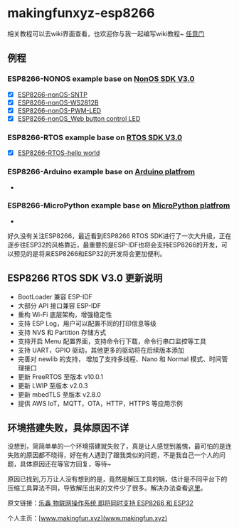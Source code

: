 # makingfunxyz-esp8266

相关教程可以去wiki界面查看，也欢迎你与我一起编写wiki教程~ [任意门](https://github.com/imliubo/makingfunxyz-esp8266/wiki)

## 例程

### ESP8266-NONOS example base on [NonOS SDK V3.0](https://github.com/espressif/ESP8266_NONOS_SDK/tree/release/v3.0.0)

- [x] [ESP8266-nonOS-SNTP](https://github.com/imliubo/makingfunxyz-esp8266/tree/master/makingfunxyz-esp8266-NONOS/1.SNTP)
- [x] [ESP8266-nonOS-WS2812B](https://github.com/imliubo/makingfunxyz-esp8266/tree/master/makingfunxyz-esp8266-NONOS/2.WS2812B)
- [x] [ESP8266-nonOS-PWM-LED](https://github.com/imliubo/makingfunxyz-esp8266/tree/master/makingfunxyz-esp8266-NONOS/3.BreathingLightPWM)
- [x] [ESP8266-nonOS_Web button control LED](https://github.com/imliubo/makingfunxyz-esp8266/tree/master/makingfunxyz-esp8266-NONOS/4.WebControlLED)

### ESP8266-RTOS example base on [RTOS SDK V3.0](https://github.com/espressif/ESP8266_RTOS_SDK/tree/release/v3.0)

- [x] [ESP8266-RTOS-hello world](https://github.com/imliubo/makingfunxyz-esp8266/tree/master/makingfunxyz-esp8266-RTOS/1.hello_world)

### ESP8266-Arduino example base on [Arduino platfrom](https://www.arduino.cc/)

- []()

### ESP8266-MicroPython example base on [MicroPython platfrom](http://www.micropython.org/)

- []()

好久没有关注ESP8266，最近看到ESP8266 RTOS SDK进行了一次大升级，正在逐步往ESP32的风格靠近，最重要的是ESP-IDF也将会支持ESP8266的开发，可以预见的是将来ESP8266和ESP32的开发将会更加便利。

## ESP8266 RTOS SDK V3.0 更新说明
* BootLoader 兼容 ESP-IDF
* 大部分 API 接口兼容 ESP-IDF
* 重构 Wi-Fi 底层架构，增强稳定性
* 支持 ESP Log，用户可以配置不同的打印信息等级
* 支持 NVS 和 Partition 存储方式
* 支持开启 Menu 配置界面，支持命令行下载，命令行串口监控等工具
* 支持 UART，GPIO 驱动，其他更多的驱动将在后续版本添加
* 完善对 newlib 的支持， 增加了支持多线程、Nano 和 Normal 模式、时间管理接口
* 更新 FreeRTOS 至版本 v10.0.1
* 更新 LWIP 至版本 v2.0.3
* 更新 mbedTLS 至版本 v2.8.0
* 提供 AWS IoT，MQTT，OTA，HTTP，HTTPS 等应用示例

## 环境搭建失败，具体原因不详

没想到，简简单单的一个环境搭建就失败了，真是让人感觉到羞愧，最可怕的是连失败的原因都不晓得，好在有人遇到了跟我类似的问题，不是我自己一个人的问题，具体原因还在等官方回复，等待~

原因已找到,万万让人没有想到的是，竟然是解压工具的锅，估计是不同平台下的压缩工具算法不同，导致解压出来的文件少了很多。解决办法查看[这里](https://github.com/espressif/ESP8266_RTOS_SDK/issues/317)。

原文链接：[乐鑫 物联网操作系统 即将同时支持 ESP8266 和 ESP32](https://mp.weixin.qq.com/s/x8fIFkns7DDFmqX1Wjn5mQ)

个人主页：[www.makingfun.xyz](www.makingfun.xyz)

